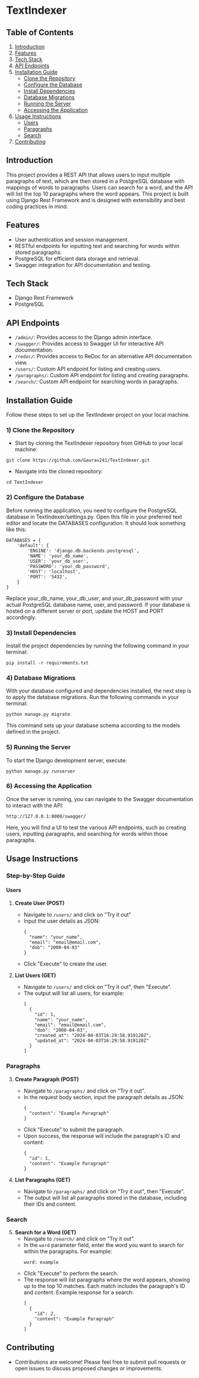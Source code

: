 # TextIndexer

## Table of Contents

1. [Introduction](#introduction)
2. [Features](#features)
3. [Tech Stack](#tech-stack)
4. [API Endpoints](#api-endpoints)
5. [Installation Guide](#installation-guide)
    - [Clone the Repository](#1-clone-the-repository)
    - [Configure the Database](#2-configure-the-database)
    - [Install Dependencies](#3-install-dependencies)
    - [Database Migrations](#4-database-migrations)
    - [Running the Server](#5-running-the-server)
    - [Accessing the Application](#6-accessing-the-application)
6. [Usage Instructions](#usage-instructions)
    - [Users](#users)
    - [Paragraphs](#paragraphs)
    - [Search](#search)
7. [Contributing](#contributing)

## Introduction
This project provides a REST API that allows users to input multiple paragraphs of text, which are then stored in a PostgreSQL database with mappings of words to paragraphs. Users can search for a word, and the API will list the top 10 paragraphs where the word appears. This project is built using Django Rest Framework and is designed with extensibility and best coding practices in mind.

## Features
- User authentication and session management.
- RESTful endpoints for inputting text and searching for words within stored paragraphs.
- PostgreSQL for efficient data storage and retrieval.
- Swagger integration for API documentation and testing.

## Tech Stack
- Django Rest Framework
- PostgreSQL

## API Endpoints
- `/admin/`: Provides access to the Django admin interface.
- `/swagger/`: Provides access to Swagger UI for interactive API documentation.
- `/redoc/`: Provides access to ReDoc for an alternative API documentation view.
- `/users/`: Custom API endpoint for listing and creating users.
- `/paragraphs/`: Custom API endpoint for listing and creating paragraphs.
- `/search/`: Custom API endpoint for searching words in paragraphs.

## Installation Guide

Follow these steps to set up the TextIndexer project on your local machine.

### 1) Clone the Repository

- Start by cloning the TextIndexer repository from GitHub to your local machine:

```
git clone https://github.com/Gaurav241/TextIndexer.git
```

- Navigate into the cloned repository:
```
cd TextIndexer
```

### 2) Configure the Database

Before running the application, you need to configure the PostgreSQL database in TextIndexer/settings.py. Open this file in your preferred text editor and locate the DATABASES configuration. It should look something like this:
```
DATABASES = {
    'default': {
        'ENGINE': 'django.db.backends.postgresql',
        'NAME': 'your_db_name',
        'USER': 'your_db_user',
        'PASSWORD': 'your_db_password',
        'HOST': 'localhost',
        'PORT': '5432',
    }
}
```
Replace your_db_name, your_db_user, and your_db_password with your actual PostgreSQL database name, user, and password. If your database is hosted on a different server or port, update the HOST and PORT accordingly.

### 3) Install Dependencies

Install the project dependencies by running the following command in your terminal:
```
pip install -r requirements.txt
```
### 4) Database Migrations

With your database configured and dependencies installed, the next step is to apply the database migrations. Run the following commands in your terminal:
```
python manage.py migrate
```
This command sets up your database schema according to the models defined in the project.

### 5) Running the Server

To start the Django development server, execute:
```
python manage.py runserver
```
### 6) Accessing the Application

Once the server is running, you can navigate to the Swagger documentation to interact with the API:
```
http://127.0.0.1:8000/swagger/
```
Here, you will find a UI to test the various API endpoints, such as creating users, inputting paragraphs, and searching for words within those paragraphs.


## Usage Instructions

### Step-by-Step Guide

#### Users
1. **Create User (POST)**
   - Navigate to `/users/` and click on "Try it out"
   - Input the user details as JSON:
     ```
     {
       "name": "your_name",
       "email": "email@email.com",
       "dob": "2000-04-03"
     }
     ```
   - Click "Execute" to create the user.

2. **List Users (GET)**
   - Navigate to `/users/` and click on "Try it out", then "Execute".
   - The output will list all users, for example:
     ```
     [
       {
         "id": 1,
         "name": "your_name",
         "email": "email@email.com",
         "dob": "2000-04-03",
         "created_at": "2024-04-03T16:29:58.919120Z",
         "updated_at": "2024-04-03T16:29:58.919120Z"
       }
     ]
     ```
### Paragraphs

3. **Create Paragraph (POST)**
   - Navigate to `/paragraphs/` and click on "Try it out".
   - In the request body section, input the paragraph details as JSON:
     ```
     {
       "content": "Example Paragraph"
     }
     ```
   - Click "Execute" to submit the paragraph.
   - Upon success, the response will include the paragraph's ID and content:
     ```
     {
       "id": 1,
       "content": "Example Paragraph"
     }
     ```

4. **List Paragraphs (GET)**
   - Navigate to `/paragraphs/` and click on "Try it out", then "Execute".
   - The output will list all paragraphs stored in the database, including their IDs and content.

### Search

5. **Search for a Word (GET)**
   - Navigate to `/search/` and click on "Try it out".
   - In the `word` parameter field, enter the word you want to search for within the paragraphs. For example:
     ```
     word: example
     ```
   - Click "Execute" to perform the search.
   - The response will list paragraphs where the word appears, showing up to the top 10 matches. Each match includes the paragraph's ID and content. Example response for a search:
     ```
     [
       {
         "id": 2,
         "content": "Example Paragraph"
       }
     ]
     ```

## Contributing
- Contributions are welcome! Please feel free to submit pull requests or open issues to discuss proposed changes or improvements.
